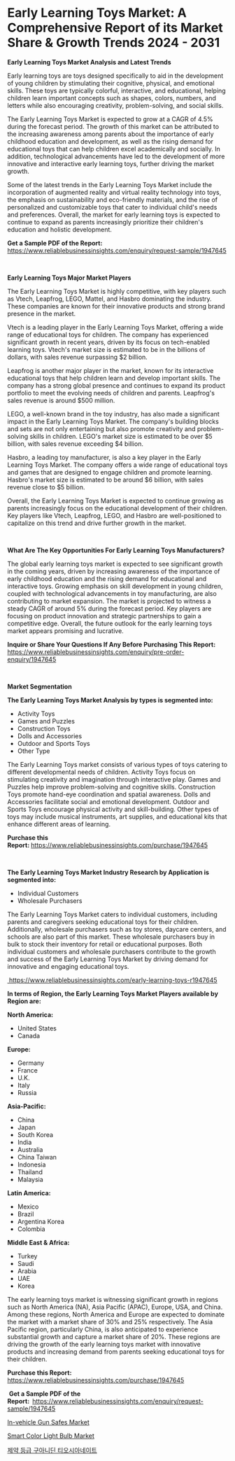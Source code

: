 <p><h1>Early Learning Toys Market: A Comprehensive Report of its Market Share & Growth Trends 2024 - 2031</h1></p><p><strong>Early Learning Toys Market Analysis and Latest Trends</strong></p>
<p><p>Early learning toys are toys designed specifically to aid in the development of young children by stimulating their cognitive, physical, and emotional skills. These toys are typically colorful, interactive, and educational, helping children learn important concepts such as shapes, colors, numbers, and letters while also encouraging creativity, problem-solving, and social skills. </p><p>The Early Learning Toys Market is expected to grow at a CAGR of 4.5% during the forecast period. The growth of this market can be attributed to the increasing awareness among parents about the importance of early childhood education and development, as well as the rising demand for educational toys that can help children excel academically and socially. In addition, technological advancements have led to the development of more innovative and interactive early learning toys, further driving the market growth.</p><p>Some of the latest trends in the Early Learning Toys Market include the incorporation of augmented reality and virtual reality technology into toys, the emphasis on sustainability and eco-friendly materials, and the rise of personalized and customizable toys that cater to individual child's needs and preferences. Overall, the market for early learning toys is expected to continue to expand as parents increasingly prioritize their children's education and holistic development.</p></p>
<p><strong>Get a Sample PDF of the Report:&nbsp;</strong> <a href="https://www.reliablebusinessinsights.com/enquiry/request-sample/1947645">https://www.reliablebusinessinsights.com/enquiry/request-sample/1947645</a></p>
<p>&nbsp;</p>
<p><strong>Early Learning Toys Major Market Players</strong></p>
<p><p>The Early Learning Toys Market is highly competitive, with key players such as Vtech, Leapfrog, LEGO, Mattel, and Hasbro dominating the industry. These companies are known for their innovative products and strong brand presence in the market. </p><p>Vtech is a leading player in the Early Learning Toys Market, offering a wide range of educational toys for children. The company has experienced significant growth in recent years, driven by its focus on tech-enabled learning toys. Vtech's market size is estimated to be in the billions of dollars, with sales revenue surpassing $2 billion.</p><p>Leapfrog is another major player in the market, known for its interactive educational toys that help children learn and develop important skills. The company has a strong global presence and continues to expand its product portfolio to meet the evolving needs of children and parents. Leapfrog's sales revenue is around $500 million.</p><p>LEGO, a well-known brand in the toy industry, has also made a significant impact in the Early Learning Toys Market. The company's building blocks and sets are not only entertaining but also promote creativity and problem-solving skills in children. LEGO's market size is estimated to be over $5 billion, with sales revenue exceeding $4 billion.</p><p>Hasbro, a leading toy manufacturer, is also a key player in the Early Learning Toys Market. The company offers a wide range of educational toys and games that are designed to engage children and promote learning. Hasbro's market size is estimated to be around $6 billion, with sales revenue close to $5 billion.</p><p>Overall, the Early Learning Toys Market is expected to continue growing as parents increasingly focus on the educational development of their children. Key players like Vtech, Leapfrog, LEGO, and Hasbro are well-positioned to capitalize on this trend and drive further growth in the market.</p></p>
<p>&nbsp;</p>
<p><strong>What Are The Key Opportunities For Early Learning Toys Manufacturers?</strong></p>
<p><p>The global early learning toys market is expected to see significant growth in the coming years, driven by increasing awareness of the importance of early childhood education and the rising demand for educational and interactive toys. Growing emphasis on skill development in young children, coupled with technological advancements in toy manufacturing, are also contributing to market expansion. The market is projected to witness a steady CAGR of around 5% during the forecast period. Key players are focusing on product innovation and strategic partnerships to gain a competitive edge. Overall, the future outlook for the early learning toys market appears promising and lucrative.</p></p>
<p><strong>Inquire or Share Your Questions If Any Before Purchasing This Report:</strong> <a href="https://www.reliablebusinessinsights.com/enquiry/pre-order-enquiry/1947645">https://www.reliablebusinessinsights.com/enquiry/pre-order-enquiry/1947645</a></p>
<p>&nbsp;</p>
<p><strong>Market Segmentation</strong></p>
<p><strong>The Early Learning Toys Market Analysis by types is segmented into:</strong></p>
<p><ul><li>Activity Toys</li><li>Games and Puzzles</li><li>Construction Toys</li><li>Dolls and Accessories</li><li>Outdoor and Sports Toys</li><li>Other Type</li></ul></p>
<p><p>The Early Learning Toys market consists of various types of toys catering to different developmental needs of children. Activity Toys focus on stimulating creativity and imagination through interactive play. Games and Puzzles help improve problem-solving and cognitive skills. Construction Toys promote hand-eye coordination and spatial awareness. Dolls and Accessories facilitate social and emotional development. Outdoor and Sports Toys encourage physical activity and skill-building. Other types of toys may include musical instruments, art supplies, and educational kits that enhance different areas of learning.</p></p>
<p><strong>Purchase this Report:&nbsp;</strong><a href="https://www.reliablebusinessinsights.com/purchase/1947645">https://www.reliablebusinessinsights.com/purchase/1947645</a></p>
<p>&nbsp;</p>
<p><strong>The Early Learning Toys Market Industry Research by Application is segmented into:</strong></p>
<p><ul><li>Individual Customers</li><li>Wholesale Purchasers</li></ul></p>
<p><p>The Early Learning Toys Market caters to individual customers, including parents and caregivers seeking educational toys for their children. Additionally, wholesale purchasers such as toy stores, daycare centers, and schools are also part of this market. These wholesale purchasers buy in bulk to stock their inventory for retail or educational purposes. Both individual customers and wholesale purchasers contribute to the growth and success of the Early Learning Toys Market by driving demand for innovative and engaging educational toys.</p></p>
<p><a href="https://www.reliablebusinessinsights.com/early-learning-toys-r1947645">&nbsp;https://www.reliablebusinessinsights.com/early-learning-toys-r1947645</a></p>
<p><strong>In terms of Region, the Early Learning Toys Market Players available by Region are:</strong></p>
<p>
    <p> <strong> North America: </strong>
        <ul>
            <li>United States</li>
            <li>Canada</li>
        </ul>
        </p> 
    <p> <strong> Europe: </strong>
        <ul>
            <li>Germany</li>
            <li>France</li>
            <li>U.K.</li>
            <li>Italy</li>
            <li>Russia</li>
        </ul>
        </p> 
    <p> <strong> Asia-Pacific: </strong>
        <ul>
            <li>China</li>
            <li>Japan</li>
            <li>South Korea</li>
            <li>India</li>
            <li>Australia</li>
            <li>China Taiwan</li>
            <li>Indonesia</li>
            <li>Thailand</li>
            <li>Malaysia</li>
        </ul>
        </p> 
    <p> <strong> Latin America: </strong>
        <ul>
            <li>Mexico</li>
            <li>Brazil</li>
            <li>Argentina Korea</li>
            <li>Colombia</li>
        </ul>
        </p> 
    <p> <strong> Middle East & Africa: </strong>
        <ul>
            <li>Turkey</li>
            <li>Saudi</li>
            <li>Arabia</li>
            <li>UAE</li>
            <li>Korea</li>
        </ul>
    </p>
    </p>
<p><p>The early learning toys market is witnessing significant growth in regions such as North America (NA), Asia Pacific (APAC), Europe, USA, and China. Among these regions, North America and Europe are expected to dominate the market with a market share of 30% and 25% respectively. The Asia Pacific region, particularly China, is also anticipated to experience substantial growth and capture a market share of 20%. These regions are driving the growth of the early learning toys market with innovative products and increasing demand from parents seeking educational toys for their children.</p></p>
<p><strong>Purchase this Report: </strong><a href="https://www.reliablebusinessinsights.com/purchase/1947645">https://www.reliablebusinessinsights.com/purchase/1947645</a></p>
<p>&nbsp;<strong>Get a Sample PDF of the Report:&nbsp;&nbsp;</strong><a href="https://www.reliablebusinessinsights.com/enquiry/request-sample/1947645">https://www.reliablebusinessinsights.com/enquiry/request-sample/1947645</a></p>
<p><strong></strong></p>
<p><p><a href="https://view.publitas.com/reportprime-1/deep-dive-into-the-in-vehicle-gun-safes-market-itstrends-market-segmentation-and-competitive-analysis/">In-vehicle Gun Safes Market</a></p><p><a href="https://github.com/angelajermaine/Market-Research-Report-List-3/blob/main/smart-color-light-bulb-market.md">Smart Color Light Bulb Market</a></p><p><a href="https://github.com/AlbertotDouglas44367/Market-Research-Report-List-2/blob/main/1881532152517.md">제약 등급 구아니딘 티오시아네이트</a></p></p>